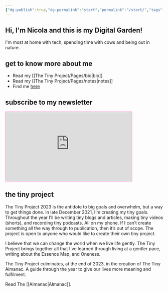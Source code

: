 ```yaml
---
{"dg-publish":true,"dg-permalink":"start","permalink":"/start/","tags":"gardenEntry"}
---
```



## Hi, I'm Nicola and this is my Digital Garden!

I'm most at home with tech, spending time with cows and being out in nature. 

## get to know more about me

- Read my [[The Tiny Project/Pages/bio\|bio]]
- Read my [[The Tiny Project/Pages/notes\|notes]]
- Find me [here](https://thetinyproject.start.page/)

## subscribe to my newsletter

<iframe
scrolling="no"
style="width:80%!important;height:220px;border:1px #f790d3 solid !important"
src="https://buttondown.email/thetinyproject?as_embed=true"
></iframe>

## the tiny project

The Tiny Project 2023 is the antidote to big goals and overwhelm, but a way to get things done. In late December 2021, I’m creating my tiny goals. Throughout the year I’ll be writing tiny blogs and articles, making tiny videos (shorts), and recording tiny podcasts. All on my phone. If I can’t create something all the way through to publication, then it’s out of scope. The project is open to anyone who would like to create their own tiny project.

I believe that we can change the world when we live life gently. The Tiny Project brings together all that I've learned through living at a gentler pace, writing about the Essence Map, and Oneness. 

The Tiny Project culminates, at the end of 2023, in the creation of The Tiny Almanac. A guide through the year to give our lives more meaning and fulfilment.

Read The [[Almanac\|Almanac]].